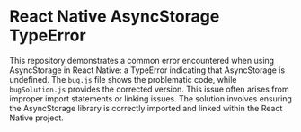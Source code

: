 # React Native AsyncStorage TypeError
This repository demonstrates a common error encountered when using AsyncStorage in React Native: a TypeError indicating that AsyncStorage is undefined.  The `bug.js` file shows the problematic code, while `bugSolution.js` provides the corrected version. This issue often arises from improper import statements or linking issues. The solution involves ensuring the AsyncStorage library is correctly imported and linked within the React Native project.